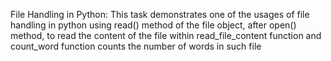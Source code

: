 File Handling in Python: This task demonstrates one of the usages of file handling in python using read() method of the file object, after open() method, to read the content of the file within read_file_content function and count_word function counts the number of words in such file
